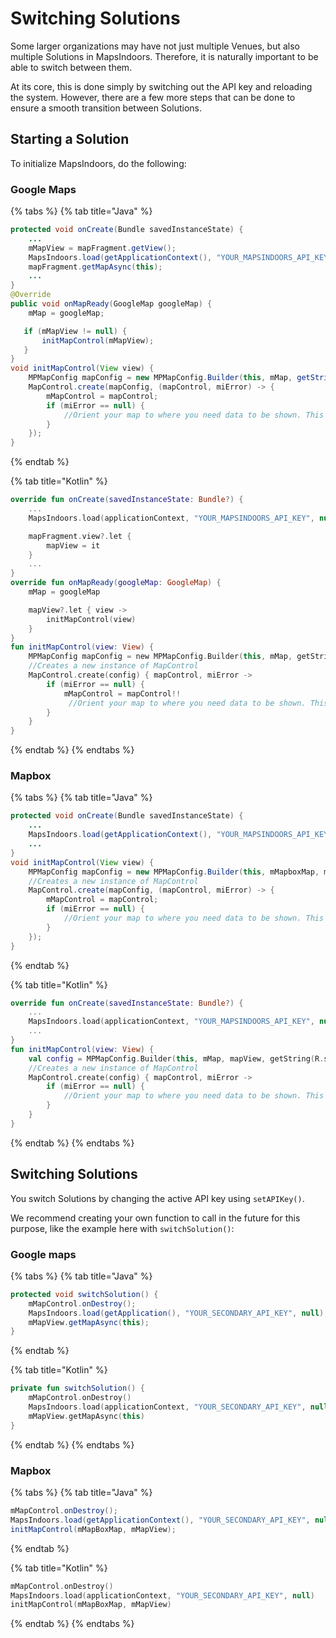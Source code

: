# Switching Solutions

Some larger organizations may have not just multiple Venues, but also multiple Solutions in  MapsIndoors. Therefore, it is naturally important to be able to switch between them.

At its core, this is done simply by switching out the API key and reloading the system. However, there are a few more steps that can be done to ensure a smooth transition between Solutions.

## Starting a Solution[​](https://docs.mapsindoors.com/switch-solutions#starting-a-solution) <a href="#starting-a-solution" id="starting-a-solution"></a>

To initialize MapsIndoors, do the following:

### Google Maps

{% tabs %}
{% tab title="Java" %}
```java
protected void onCreate(Bundle savedInstanceState) {
    ...
    mMapView = mapFragment.getView();
    MapsIndoors.load(getApplicationContext(), "YOUR_MAPSINDOORS_API_KEY", null);
    mapFragment.getMapAsync(this);
    ...
}
@Override
public void onMapReady(GoogleMap googleMap) {
    mMap = googleMap;

   if (mMapView != null) {
       initMapControl(mMapView);
   }
}
void initMapControl(View view) {
    MPMapConfig mapConfig = new MPMapConfig.Builder(this, mMap, getString(R.string.google_maps_key), view, true).build();
    MapControl.create(mapConfig, (mapControl, miError) -> {
        mMapControl = mapControl;
        if (miError == null) {
            //Orient your map to where you need data to be shown. This could be done by getting the default venue through MapsIndoors and panning the camera there
        }
    });
}
```
{% endtab %}

{% tab title="Kotlin" %}
```kotlin
override fun onCreate(savedInstanceState: Bundle?) {
    ...
    MapsIndoors.load(applicationContext, "YOUR_MAPSINDOORS_API_KEY", null)

    mapFragment.view?.let {
        mapView = it
    }
    ...
}
override fun onMapReady(googleMap: GoogleMap) {
    mMap = googleMap

    mapView?.let { view ->
        initMapControl(view)
    }
}
fun initMapControl(view: View) {
    MPMapConfig mapConfig = new MPMapConfig.Builder(this, mMap, getString(R.string.google_maps_key), view, true).build();
    //Creates a new instance of MapControl
    MapControl.create(config) { mapControl, miError ->
        if (miError == null) {
            mMapControl = mapControl!!
             //Orient your map to where you need data to be shown. This could be done by getting the default venue through MapsIndoors and panning the camera there
        }
    }
}
```
{% endtab %}
{% endtabs %}

### Mapbox

{% tabs %}
{% tab title="Java" %}
```java
protected void onCreate(Bundle savedInstanceState) {
    ...
    MapsIndoors.load(getApplicationContext(), "YOUR_MAPSINDOORS_API_KEY", null);
    ...
}
void initMapControl(View view) {
    MPMapConfig mapConfig = new MPMapConfig.Builder(this, mMapboxMap, mMapView, getString(R.string.mapbox_access_token),true).build();
    //Creates a new instance of MapControl
    MapControl.create(mapConfig, (mapControl, miError) -> {
        mMapControl = mapControl;
        if (miError == null) {
            //Orient your map to where you need data to be shown. This could be done by getting the default venue through MapsIndoors and panning the camera there
        }
    });
}
```
{% endtab %}

{% tab title="Kotlin" %}
```kotlin
override fun onCreate(savedInstanceState: Bundle?) {
    ...
    MapsIndoors.load(applicationContext, "YOUR_MAPSINDOORS_API_KEY", null)
    ...
}
fun initMapControl(view: View) {
    val config = MPMapConfig.Builder(this, mMap, mapView, getString(R.string.mapbox_access_token),true).build()
    //Creates a new instance of MapControl
    MapControl.create(config) { mapControl, miError ->
        if (miError == null) {
            //Orient your map to where you need data to be shown. This could be done by getting the default venue through MapsIndoors and panning the camera there
        }
    }
}
```
{% endtab %}
{% endtabs %}

## Switching Solutions[​](https://docs.mapsindoors.com/switch-solutions#switching-solutions) <a href="#switching-solutions" id="switching-solutions"></a>

You switch Solutions by changing the active API key using `setAPIKey()`.

We recommend creating your own function to call in the future for this purpose, like the example here with `switchSolution()`:

### Google maps

{% tabs %}
{% tab title="Java" %}
```java
protected void switchSolution() {
    mMapControl.onDestroy();
    MapsIndoors.load(getApplication(), "YOUR_SECONDARY_API_KEY", null);
    mMapView.getMapAsync(this);
}
```
{% endtab %}

{% tab title="Kotlin" %}
```kotlin
private fun switchSolution() {
    mMapControl.onDestroy()
    MapsIndoors.load(applicationContext, "YOUR_SECONDARY_API_KEY", null)
    mMapView.getMapAsync(this)
}
```
{% endtab %}
{% endtabs %}

### Mapbox

{% tabs %}
{% tab title="Java" %}
```java
mMapControl.onDestroy();
MapsIndoors.load(getApplicationContext(), "YOUR_SECONDARY_API_KEY", null);
initMapControl(mMapBoxMap, mMapView);
```
{% endtab %}

{% tab title="Kotlin" %}
```kotlin
mMapControl.onDestroy()
MapsIndoors.load(applicationContext, "YOUR_SECONDARY_API_KEY", null)
initMapControl(mMapBoxMap, mMapView)
```
{% endtab %}
{% endtabs %}
